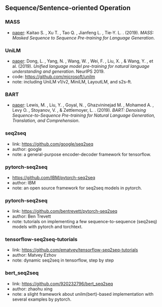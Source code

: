 ## **Sequence/Sentence-oriented Operation**


### MASS
  * [paper](https://arxiv.org/pdf/1905.02450.pdf): Kaitao S. , Xu T. , Tao Q. , Jianfeng L. , Tie-Y. L. . (2019). *MASS: Masked Sequence to Sequence Pre-training for Language Generation*.
  
### UniLM
  * [paper](https://arxiv.org/abs/1905.03197): Dong, L. , Yang, N. , Wang, W. , Wei, F. , Liu, X. , & Wang, Y. , et al. (2019). *Unified language model pre-training for natural language understanding and generation*. NeurIPS 2019.
  * code: https://github.com/microsoft/unilm
  * note: including UniLM v1/v2, MiniLM, LayoutLM, and s2s-ft.
  
### BART
  * [paper](https://arxiv.org/pdf/1910.13461.pdf): Lewis, M. , Liu, Y. , Goyal, N. , Ghazvininejad M. , Mohamed A. , Levy O. , Stoyanov, V. , & Zettlemoyer, L. . (2019). *BART: Denoising Sequence-to-Sequence Pre-training for Natural Language Generation, Translation, and Comprehension*.

### seq2seq
  * link: https://github.com/google/seq2seq
  * author: google
  * note: a general-purpose encoder-decoder framework for tensorflow.
  
### pytorch-seq2seq
  * https://github.com/IBM/pytorch-seq2seq
  * author: IBM
  * note: an open source framework for seq2seq models in pytorch. 

### pytorch-seq2seq
  * link: https://github.com/bentrevett/pytorch-seq2seq
  * author: Ben Trevett
  * note: tutorials on implementing a few sequence-to-sequence (seq2seq) models with pytorch and torchtext.

### tensorflow-seq2seq-tutorials
  * link: https://github.com/ematvey/tensorflow-seq2seq-tutorials
  * author: Matvey Ezhov
  * note: dynamic seq2seq in tensorflow, step by step

### bert_seq2seq
  * link: https://github.com/920232796/bert_seq2seq
  * author: zhaohu xing
  * note: a slight framework about unilm(bert)-based implementation with several examples by pytorch.
  
